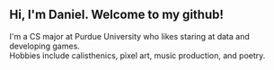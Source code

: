 ## Hi, I'm Daniel. Welcome to my github!

I'm a CS major at Purdue University who likes staring at data and developing games.\
Hobbies include calisthenics, pixel art, music production, and poetry.


<!---
ng-daniel/ng-daniel is a ✨ special ✨ repository because its `README.md` (this file) appears on your GitHub profile.
You can click the Preview link to take a look at your changes.
--->
